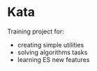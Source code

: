 # Kata

Training project for:

- creating simple utilities
- solving algorithms tasks
- learning ES new features
